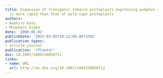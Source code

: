 ```yaml
---
title: Expansion of transgenic tobacco protoplasts expressing pumpkin ascorbate oxidase
  is more rapid than that of wild-type protoplasts
authors:
- Naohiro Kato
- Muneharu Esaka
date: '2000-05-01'
publishDate: '2025-03-05T20:12:04.867339Z'
publication_types:
- article-journal
publication: '*Planta*'
doi: 10.1007/s004250050712
links:
- name: URL
  url: http://dx.doi.org/10.1007/s004250050712
---
```

